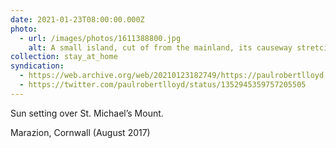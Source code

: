```yaml
---
date: 2021-01-23T08:00:00.000Z
photo:
  - url: /images/photos/1611388800.jpg
    alt: A small island, cut of from the mainland, its causeway stretcing into the bay that surrounds it.
collection: stay_at_home
syndication:
  - https://web.archive.org/web/20210123182749/https://paulrobertlloyd.com/photos/1611388800/
  - https://twitter.com/paulrobertlloyd/status/1352945359757205505
---
```

Sun setting over St. Michael’s Mount.

Marazion, Cornwall (August 2017)
